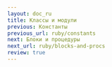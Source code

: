 ```yaml
---
layout: doc_ru
title: Классы и модули
previous: Константы
previous_url: ruby/constants
next: Блоки и процедуры
next_url: ruby/blocks-and-procs
review: true
---
```

